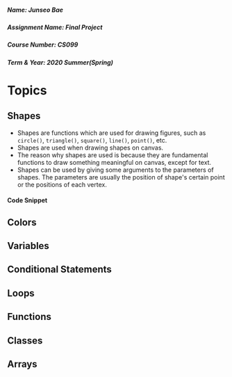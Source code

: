 ##### Name: Junseo Bae
##### Assignment Name: Final Project
##### Course Number: CS099
##### Term & Year: 2020 Summer(Spring)

# Topics
## Shapes
* Shapes are functions which are used for drawing figures, such as `circle()`, `triangle()`, `square()`, `line()`, `point()`, etc.
* Shapes are used when drawing shapes on canvas.
* The reason why shapes are used is because they are fundamental functions to draw something meaningful on canvas, except for text.
* Shapes can be used by giving some arguments to the parameters of shapes. 
  The parameters are usually the position of shape's certain point or the positions of each vertex.
#### Code Snippet


## Colors

## Variables

## Conditional Statements

## Loops

## Functions

## Classes

## Arrays
